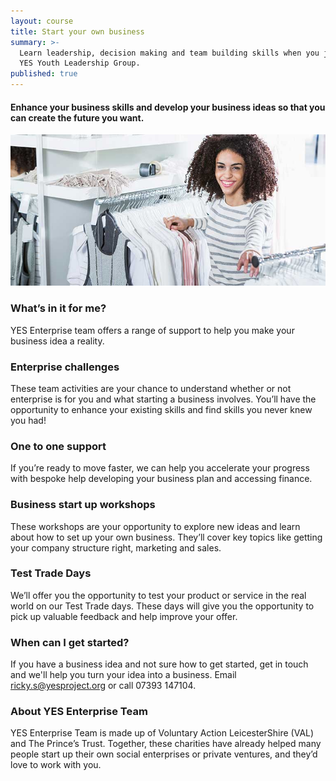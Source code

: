 ```yaml
---
layout: course
title: Start your own business
summary: >-
  Learn leadership, decision making and team building skills when you join the
  YES Youth Leadership Group.
published: true
---
```


#### Enhance your business skills and develop your business ideas so that you can create the future you want.

![Young woman working in a shop](/img/retail-2.jpg)

### What’s in it for me?

YES Enterprise team offers a range of support to help you make your business idea a reality.

### Enterprise challenges

These team activities are your chance to understand whether or not enterprise is for you and what starting a business involves. You’ll have the opportunity to enhance your existing skills and find skills you never knew you had!

### One to one support

If you’re ready to move faster, we can help you accelerate your progress with bespoke help developing your business plan and accessing finance.

### Business start up workshops

These workshops are your opportunity to explore new ideas and learn about how to set up your own business. They’ll cover key topics like getting your company structure right, marketing and sales.

### Test Trade Days

We’ll offer you the opportunity to test your product or service in the real world on our Test Trade days. These days will give you the opportunity to pick up valuable feedback and help improve your offer.

### When can I get started?

If you have a business idea and not sure how to get started, get in touch and we'll help you turn your idea into a business. Email [ricky.s@yesproject.org](mailto:ricky.s@yesproject.org) or call 07393 147104.

### About YES Enterprise Team

YES Enterprise Team is made up of Voluntary Action LeicesterShire (VAL) and The Prince’s Trust. Together, these charities have already helped many people start up their own social enterprises or private ventures, and they’d love to work with you.

